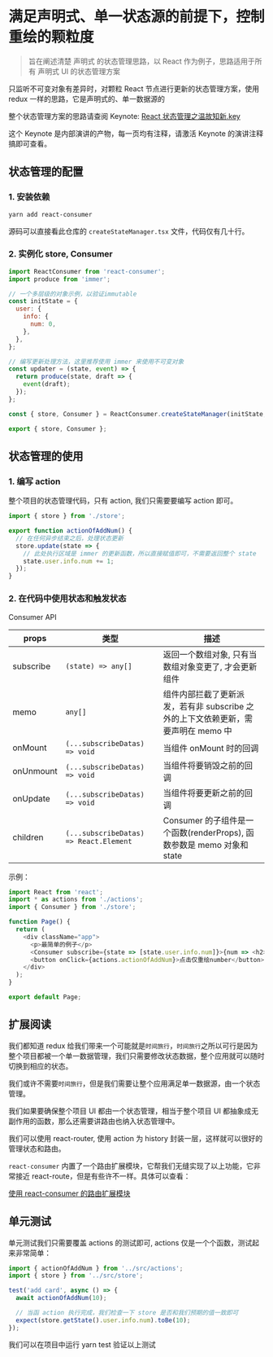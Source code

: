 # 满足声明式、单一状态源的前提下，控制重绘的颗粒度

> 旨在阐述清楚 声明式 的状态管理思路，以 React 作为例子，思路适用于所有 声明式 UI 的状态管理方案

只监听不可变对象有差异时，对颗粒 React 节点进行更新的状态管理方案，使用 redux 一样的思路，它是声明式的、单一数据源的

整个状态管理方案的思路请查阅 Keynote: [React 状态管理之温故知新.key](./React状态管理之温故知新.key)

这个 Keynote 是内部演讲的产物，每一页均有注释，请激活 Keynote 的演讲注释搞即可查看。

## 状态管理的配置

### 1. 安装依赖

```sh
yarn add react-consumer
```

源码可以直接看此仓库的 `createStateManager.tsx` 文件，代码仅有几十行。

### 2. 实例化 store, Consumer

```js
import ReactConsumer from 'react-consumer';
import produce from 'immer';

// 一个多层级的对象示例，以验证immutable
const initState = {
  user: {
    info: {
      num: 0,
    },
  },
};

// 编写更新处理方法，这里推荐使用 immer 来使用不可变对象
const updater = (state, event) => {
  return produce(state, draft => {
    event(draft);
  });
};

const { store, Consumer } = ReactConsumer.createStateManager(initState, updater);

export { store, Consumer };
```

## 状态管理的使用

### 1. 编写 action

整个项目的状态管理代码，只有 action, 我们只需要要编写 action 即可。

```js
import { store } from './store';

export function actionOfAddNum() {
  // 在任何异步结束之后，处理状态更新
  store.update(state => {
    // 此处执行区域是 immer 的更新函数，所以直接赋值即可，不需要返回整个 state
    state.user.info.num += 1;
  });
}
```

### 2. 在代码中使用状态和触发状态

Consumer API

| props     | 类型                                   | 描述                                                                              |
| --------- | -------------------------------------- | --------------------------------------------------------------------------------- |
| subscribe | `(state) => any[]`                     | 返回一个数组对象, 只有当数组对象变更了, 才会更新组件                              |
| memo      | `any[]`                                | 组件内部拦截了更新派发，若有非 subscribe 之外的上下文依赖更新，需要声明在 memo 中 |
| onMount   | `(...subscribeDatas) => void`          | 当组件 onMount 时的回调                                                           |
| onUnmount | `(...subscribeDatas) => void`          | 当组件将要销毁之前的回调                                                          |
| onUpdate  | `(...subscribeDatas) => void`          | 当组件将要更新之前的回调                                                          |
| children  | `(...subscribeDatas) => React.Element` | Consumer 的子组件是一个函数(renderProps), 函数参数是 memo 对象和 state            |

示例：

```js
import React from 'react';
import * as actions from './actions';
import { Consumer } from './store';

function Page() {
  return (
    <div className="app">
      <p>最简单的例子</p>
      <Consumer subscribe={state => [state.user.info.num]}>{num => <h2>{num}</h2>}</Consumer>
      <button onClick={actions.actionOfAddNum}>点击仅重绘number</button>
    </div>
  );
}

export default Page;
```

## 扩展阅读

我们都知道 redux 给我们带来一个可能就是`时间旅行`，`时间旅行`之所以可行是因为整个项目都被一个单一数据管理，我们只需要修改状态数据，整个应用就可以随时切换到相应的状态。

我们或许不需要`时间旅行`，但是我们需要让整个应用满足单一数据源，由一个状态管理。

我们如果要确保整个项目 UI 都由一个状态管理，相当于整个项目 UI 都抽象成无副作用的函数，那么还需要讲路由也纳入状态管理中。

我们可以使用 react-router, 使用 action 为 history 封装一层，这样就可以很好的管理状态和路由。

`react-consumer` 内置了一个路由扩展模块，它帮我们无缝实现了以上功能，它非常接近 react-route，但是有些许不一样。具体可以查看：

[使用 react-consumer 的路由扩展模块](./README_Of_Route.md)

## 单元测试

单元测试我们只需要覆盖 actions 的测试即可, actions 仅是一个个函数，测试起来非常简单：

```js
import { actionOfAddNum } from '../src/actions';
import { store } from '../src/store';

test('add card', async () => {
  await actionOfAddNum(10);

  // 当函 action 执行完成，我们检查一下 store 是否和我们预期的值一致即可
  expect(store.getState().user.info.num).toBe(10);
});
```

我们可以在项目中运行 yarn test 验证以上测试
